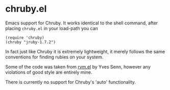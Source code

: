 # chruby.el

Emacs support for Chruby. It works identical to the shell command, after placing `chruby.el` in your load-path you can

````elisp
(require 'chruby)
(chruby "jruby-1.7.2")
````

In fact just like Chruby it is extremely lightweight, it merely follows the same conventions for finding rubies on your system.

Some of the code was taken from [rvm.el](https://github.com/senny/rvm.el) by Yves Senn, however any violations of good style are entirely mine.

There is currently no support for Chruby's 'auto' functionality.